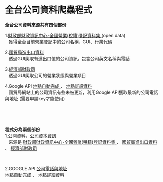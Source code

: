 # 全台公司資料爬蟲程式
<b>全台公司資料來源共有四個部份</b>

1.<a href="http://data.gov.tw/node/9400">財政部財政資訊中心-全國營業(稅籍)登記資料集 </a>(open data)</br>
&nbsp;&nbsp;&nbsp;獲得全台目前營業登記中的公司名稱、GUI、行業代碼</br>

2.<a href="https://fbfh.trade.gov.tw/rich/text/indexfbOL.asp">國貿局進出口資料 </a></br>
&nbsp;&nbsp;&nbsp;透過GUI爬取有進出口值的公司資訊，包含公司英文名稱與電話


3.<a href="http://findbiz.nat.gov.tw/fts/query/QueryBar/queryInit.do">經濟部財政司</a></br>
&nbsp;&nbsp;&nbsp;透過GUI爬取公司的營業狀態與營業項目

4.Google API
<a href="https://developers.google.com/places/web-service/autocomplete?hl=zh-tw">地點自動完成 </a>、
<a href="https://developers.google.com/places/web-service/details?hl=zh-tw">地點詳細資料 </a></br>
&nbsp;&nbsp;&nbsp;國貿局網站上的公司資訊有些未被更新，利用Google API獲取最新的公司電話與地址
(需要申請key才能使用)</br>

</br>
</br>
</br>

<b>程式分為兩個部份</b></br>
1.公開資料，<a href="https://github.com/shihs/taiwan-company-database/tree/master/INFO">公司資本資訊</a></br>
&nbsp;&nbsp;&nbsp;來源是
<a href="http://data.gov.tw/node/9400">財政部財政資訊中心-全國營業(稅籍)登記資料集 </a>、
<a href="https://fbfh.trade.gov.tw/rich/text/indexfbOL.asp">國貿局進出口資料 </a>、
<a href="http://findbiz.nat.gov.tw/fts/query/QueryBar/queryInit.do">經濟部財政司</a>

</br>

2.GOOGLE API <a href="https://github.com/shihs/taiwan-company-database/tree/master/GOOGLE%20INFO">公司電話與地址</a></br>
<a href="https://developers.google.com/places/web-service/autocomplete?hl=zh-tw">地點自動完成 </a>、
<a href="https://developers.google.com/places/web-service/details?hl=zh-tw">地點詳細資料 </a></br>

</br>
</br>
